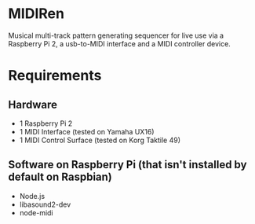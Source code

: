 # MIDIRen
Musical multi-track pattern generating sequencer for live use via a Raspberry Pi 2, a usb-to-MIDI interface and a MIDI controller device.

Requirements
============
Hardware
--------
- 1 Raspberry Pi 2
- 1 MIDI Interface (tested on Yamaha UX16)
- 1 MIDI Control Surface (tested on Korg Taktile 49)

Software on Raspberry Pi (that isn't installed by default on Raspbian)
----------------------
- Node.js
- libasound2-dev
- node-midi
